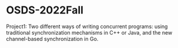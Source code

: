 # OSDS-2022Fall
Project1: Two different ways of writing concurrent programs: using traditional synchronization mechanisms in C++ or Java, and the new channel-based synchronization in Go.
